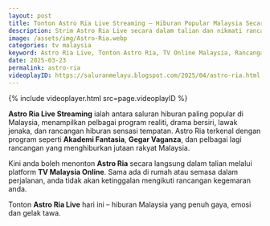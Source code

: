 ```yaml
---
layout: post
title: Tonton Astro Ria Live Streaming – Hiburan Popular Malaysia Secara Langsung
description: Strim Astro Ria Live secara dalam talian dan nikmati rancangan realiti, drama, serta hiburan sensasi tempatan terus ke skrin anda.
image: /assets/img/Astro-Ria.webp
categories: tv malaysia
keyword: Astro Ria Live, Tonton Astro Ria, TV Online Malaysia, Rancangan Realiti Malaysia, Drama Melayu
date: 2025-03-23
permalink: astro-ria
videoplayID: https://saluranmelayu.blogspot.com/2025/04/astro-ria.html
---
```


{% include videoplayer.html
  src=page.videoplayID
%}

**Astro Ria Live Streaming** ialah antara saluran hiburan paling popular di Malaysia, menampilkan pelbagai program realiti, drama bersiri, lawak jenaka, dan rancangan hiburan sensasi tempatan. Astro Ria terkenal dengan program seperti **Akademi Fantasia**, **Gegar Vaganza**, dan pelbagai lagi rancangan yang menghiburkan jutaan rakyat Malaysia.

Kini anda boleh menonton **Astro Ria** secara langsung dalam talian melalui platform **TV Malaysia Online**. Sama ada di rumah atau semasa dalam perjalanan, anda tidak akan ketinggalan mengikuti rancangan kegemaran anda.

Tonton **Astro Ria Live** hari ini – hiburan Malaysia yang penuh gaya, emosi dan gelak tawa.
